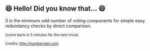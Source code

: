 ## :smile: Hello! Did you know that... :smile:
3 is the minimum odd number of voting components for simple easy redundancy checks by direct comparison.

<sup>(come back in 5 minutes for the next trivia)</sup>


<sup>Credits: http://numbersapi.com</sup>
